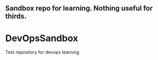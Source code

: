 ## Sandbox repo for learning. Nothing useful for thirds.

# DevOpsSandbox
Test repository for devops learning
